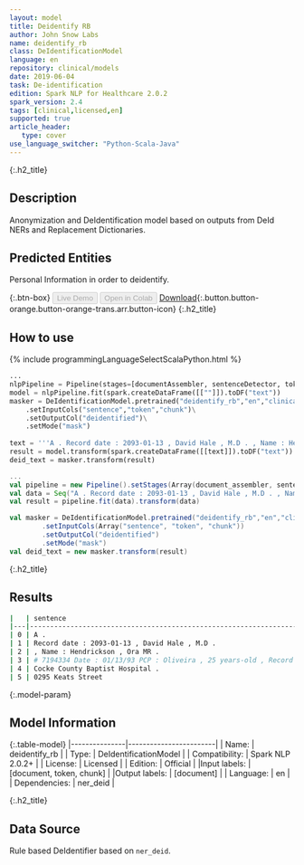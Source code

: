 ```yaml
---
layout: model
title: Deidentify RB
author: John Snow Labs
name: deidentify_rb
class: DeIdentificationModel
language: en
repository: clinical/models
date: 2019-06-04
task: De-identification
edition: Spark NLP for Healthcare 2.0.2
spark_version: 2.4
tags: [clinical,licensed,en]
supported: true
article_header:
   type: cover
use_language_switcher: "Python-Scala-Java"
---
```


{:.h2_title}
## Description
Anonymization and DeIdentification model based on outputs from DeId NERs and Replacement Dictionaries.


## Predicted Entities 
Personal Information in order to deidentify.

{:.btn-box}
<button class="button button-orange" disabled>Live Demo</button>
<button class="button button-orange" disabled>Open in Colab</button>
[Download](https://s3.amazonaws.com/auxdata.johnsnowlabs.com/clinical/models/deidentify_rb_en_2.0.2_2.4_1559672122511.zip){:.button.button-orange.button-orange-trans.arr.button-icon}
{:.h2_title}
## How to use 
<div class="tabs-box" markdown="1">

{% include programmingLanguageSelectScalaPython.html %}

```python
...
nlpPipeline = Pipeline(stages=[documentAssembler, sentenceDetector, tokenizer, word_embeddings, clinical_ner, ner_converter])
model = nlpPipeline.fit(spark.createDataFrame([[""]]).toDF("text"))
masker = DeIdentificationModel.pretrained("deidentify_rb","en","clinical/models")\
	.setInputCols("sentence","token","chunk")\
	.setOutputCol("deidentified")\
    .setMode("mask")
    
text = '''A . Record date : 2093-01-13 , David Hale , M.D . , Name : Hendrickson , Ora MR . # 7194334 Date : 01/13/93 PCP : Oliveira , 25 years-old , Record date : 2079-11-09 . Cocke County Baptist Hospital . 0295 Keats Street'''
result = model.transform(spark.createDataFrame([[text]]).toDF("text"))    
deid_text = masker.transform(result)
```

```scala
...
val pipeline = new Pipeline().setStages(Array(document_assembler, sentence_detector, tokenizer, word_embeddings, ner, ner_converter))
val data = Seq("A . Record date : 2093-01-13 , David Hale , M.D . , Name : Hendrickson , Ora MR . # 7194334 Date : 01/13/93 PCP : Oliveira , 25 years-old , Record date : 2079-11-09 . Cocke County Baptist Hospital . 0295 Keats Street").toDF("text")
val result = pipeline.fit(data).transform(data)

val masker = DeIdentificationModel.pretrained("deidentify_rb","en","clinical/models")
        .setInputCols(Array("sentence", "token", "chunk"))
        .setOutputCol("deidentified")
        .setMode("mask")
val deid_text = new masker.transform(result)

```
</div>

{:.h2_title}
## Results
```bash
|   | sentence                                                                              | deidentified                                                                |
|---|---------------------------------------------------------------------------------------|-----------------------------------------------------------------------------|
| 0 | A .                                                                                   | A .                                                                         |
| 1 | Record date : 2093-01-13 , David Hale , M.D .                                         | Record date : <DATE> , David Hale , M.D .                                   |
| 2 | , Name : Hendrickson , Ora MR .                                                       | , Name : Hendrickson , Ora MR .                                             |
| 3 | # 7194334 Date : 01/13/93 PCP : Oliveira , 25 years-old , Record date : 2079-11-09 .  | # <ID> Date : <DATE> PCP : Oliveira , 25 years-old , Record date : <DATE> . |
| 4 | Cocke County Baptist Hospital .                                                       | Cocke County Baptist Hospital .                                             |
| 5 | 0295 Keats Street                                                                     | <ID> Keats Street                                                           |
```

{:.model-param}
## Model Information

{:.table-model}
|---------------|------------------------|
| Name:          | deidentify_rb          |
| Type:   | DeIdentificationModel  |
| Compatibility: | Spark NLP 2.0.2+                  |
| License:       | Licensed               |
| Edition:       | Official             |
|Input labels:        | [document, token, chunk] |
|Output labels:       | [document]               |
| Language:      | en                     |
| Dependencies: | ner_deid               |

{:.h2_title}
## Data Source
Rule based DeIdentifier based on `ner_deid`.
